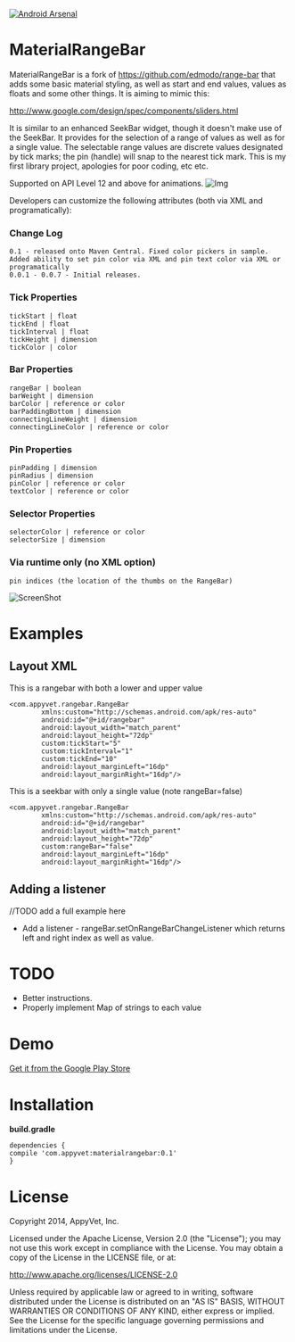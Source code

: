 [![Android Arsenal](https://img.shields.io/badge/Android%20Arsenal-MaterialRangeBar-brightgreen.svg?style=flat)](https://android-arsenal.com/details/1/1272)

MaterialRangeBar
=======
MaterialRangeBar is a fork of https://github.com/edmodo/range-bar that adds some basic material styling, as well as start and end values, values as floats and some other things. It is aiming to mimic this:

http://www.google.com/design/spec/components/sliders.html

It is similar to an enhanced SeekBar widget, though it doesn't make use of the SeekBar. It provides for the selection of a range of values as well as for a single value. The selectable range values are discrete values designated by tick marks; the pin (handle) will snap to the nearest tick mark. This is my first library project, apologies for poor coding, etc etc.

Supported on API Level 12 and above for animations.
![Img](https://github.com/oli107/material-range-bar/blob/master/Screenshots/pin%20expand.gif)

Developers can customize the following attributes (both via XML and programatically):

### Change Log
```
0.1 - released onto Maven Central. Fixed color pickers in sample. Added ability to set pin color via XML and pin text color via XML or programatically
0.0.1 - 0.0.7 - Initial releases.
```

### Tick Properties
```
tickStart | float
tickEnd | float
tickInterval | float
tickHeight | dimension
tickColor | color
```

###  Bar Properties
```
rangeBar | boolean
barWeight | dimension
barColor | reference or color
barPaddingBottom | dimension
connectingLineWeight | dimension
connectingLineColor | reference or color
```

### Pin Properties
```
pinPadding | dimension
pinRadius | dimension
pinColor | reference or color
textColor | reference or color
```

### Selector Properties
```
selectorColor | reference or color
selectorSize | dimension
```

### Via runtime only (no XML option)
```
pin indices (the location of the thumbs on the RangeBar)
```

![ScreenShot](https://github.com/oli107/material-range-bar/blob/master/Screenshots/screenshot.png)


Examples
=======

## Layout XML

This is a rangebar with both a lower and upper value
```
<com.appyvet.rangebar.RangeBar
        xmlns:custom="http://schemas.android.com/apk/res-auto"
        android:id="@+id/rangebar"
        android:layout_width="match_parent"
        android:layout_height="72dp"
        custom:tickStart="5"
        custom:tickInterval="1"
        custom:tickEnd="10"
        android:layout_marginLeft="16dp"
        android:layout_marginRight="16dp"/>
```

This is a seekbar with only a single value (note rangeBar=false)
```
<com.appyvet.rangebar.RangeBar
        xmlns:custom="http://schemas.android.com/apk/res-auto"
        android:id="@+id/rangebar"
        android:layout_width="match_parent"
        android:layout_height="72dp"
        custom:rangeBar="false"
        android:layout_marginLeft="16dp"
        android:layout_marginRight="16dp"/>
```

## Adding a listener
//TODO add a full example here
- Add a listener - rangeBar.setOnRangeBarChangeListener which returns left and right index as well as value.


TODO
=======
- Better instructions.
- Properly implement Map of strings to each value

Demo
=======
[Get it from the Google Play Store](https://play.google.com/store/apps/details?id=com.appyvet.rangebarsample)


Installation
=======

**build.gradle**

	dependencies {
    compile 'com.appyvet:materialrangebar:0.1'
	}

License
=======
Copyright 2014, AppyVet, Inc. 

Licensed under the Apache License, Version 2.0 (the "License"); you may not use this work except in compliance with the License.
You may obtain a copy of the License in the LICENSE file, or at:

http://www.apache.org/licenses/LICENSE-2.0

Unless required by applicable law or agreed to in writing, software distributed under the License is distributed on an "AS IS" BASIS, WITHOUT WARRANTIES OR CONDITIONS OF ANY KIND, either express or implied. See the License for the specific language governing permissions and limitations under the License.

